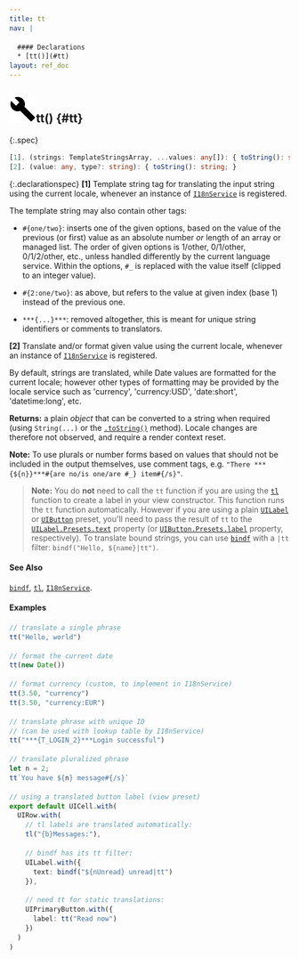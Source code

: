 ```yaml
---
title: tt
nav: |

  #### Declarations
  * [tt()](#tt)
layout: ref_doc
---
```


## ![](/assets/icons/spec-function.svg)tt() {#tt}
{:.spec}

```typescript
[1]. (strings: TemplateStringsArray, ...values: any[]): { toString(): string; }
[2]. (value: any, type?: string): { toString(): string; }
```
{:.declarationspec}
**[1]** Template string tag for translating the input string using the current locale, whenever an instance of [`I18nService`](./I18nService) is registered.


The template string may also contain other tags:

- `#{one/two}`: inserts one of the given options, based on the value of the previous (or first) value as an absolute number _or_ length of an array or managed list. The order of given options is 1/other, 0/1/other, 0/1/2/other, etc., unless handled differently by the current language service. Within the options, `#_` is replaced with the value itself (clipped to an integer value).

- `#{2:one/two}`: as above, but refers to the value at given index (base 1) instead of the previous one.

- `***{...}***`: removed altogether, this is meant for unique string identifiers or comments to translators.


**[2]** Translate and/or format given value using the current locale, whenever an instance of [`I18nService`](./I18nService) is registered.


By default, strings are translated, while Date values are formatted for the current locale; however other types of formatting may be provided by the locale service such as 'currency', 'currency:USD', 'date:short', 'datetime:long', etc.

**Returns:** a plain _object_ that can be converted to a string when required (using `String(...)` or the [`.toString()`](./toString) method). Locale changes are therefore not observed, and require a render context reset.

**Note:** To use plurals or number forms based on values that should not be included in the output themselves, use comment tags, e.g. `"There ***{${n}}***#{are no/is one/are #_} item#{/s}"`.

> __Note:__ You do **not** need to call the `tt` function if you are using the [`tl`](./tl) function to create a label in your view constructor. This function runs the `tt` function automatically. However if you are using a plain [`UILabel`](./UILabel) or [`UIButton`](./UIButton) preset, you'll need to pass the result of `tt` to the [`UILabel.Presets.text`](./UILabel#UILabel:Presets:text) property (or [`UIButton.Presets.label`](./UIButton#UIButton:Presets:label) property, respectively). To translate bound strings, you can use [`bindf`](./bindf) with a `|tt` filter: `bindf("Hello, ${name}|tt")`.

#### See Also
[`bindf`](./bindf), [`tl`](./tl), [`I18nService`](./I18nService).

#### Examples
```typescript
// translate a single phrase
tt("Hello, world")

// format the current date
tt(new Date())

// format currency (custom, to implement in I18nService)
tt(3.50, "currency")
tt(3.50, "currency:EUR")

// translate phrase with unique ID
// (can be used with lookup table by I18nService)
tt("***{T_LOGIN_2}***Login successful")

// translate pluralized phrase
let n = 2;
tt`You have ${n} message#{/s}`

// using a translated button label (view preset)
export default UICell.with(
  UIRow.with(
    // tl labels are translated automatically:
    tl("{b}Messages:"),

    // bindf has its tt filter:
    UILabel.with({
      text: bindf("${nUnread} unread|tt")
    }),

    // need tt for static translations:
    UIPrimaryButton.with({
      label: tt("Read now")
    })
  )
)
```


